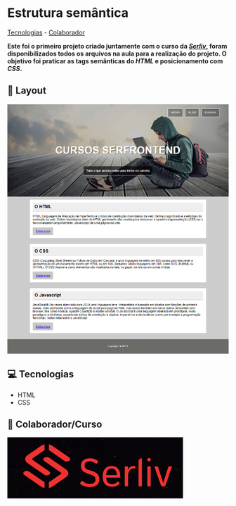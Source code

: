 # Estrutura semântica

[Tecnologias](#tecnologias) - [Colaborador](#colaborador/curso)

**Este foi o primeiro projeto criado juntamente com o curso da *[Serliv](https://bit.ly/css-html-js)*, foram disponibilizados todos os arquivos na aula para a realização do projeto. O objetivo foi praticar as tags semânticas do *HTML* e posicionamento com *CSS*.**

## 🎨 Layout

![](/imagens/imagens/Screenshot.png)

<a id="tecnologias"></a>
## 💻 Tecnologias

- HTML
- CSS

<a id=colaborador/curso></a>
## 🤝 Colaborador/Curso 

[![logo serliv](/imagens/imagens/logo-serliv.jpg "Logo serliv")](https://bit.ly/css-html-js)